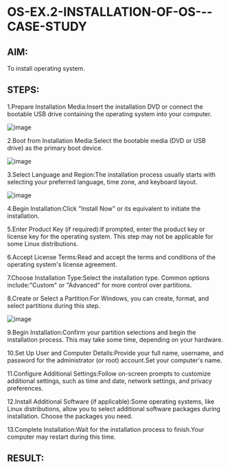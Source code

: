 # OS-EX.2-INSTALLATION-OF-OS---CASE-STUDY

## AIM:
To install operating system.
## STEPS:
1.Prepare Installation Media:Insert the installation DVD or connect the bootable USB drive containing the operating system into your computer.

![image](https://github.com/Reebak04/OS-EX.2-INSTALLATION-OF-OS---CASE-STUDY/assets/118364993/df4b4d65-994a-4461-a2d8-240409b8cf28)

2.Boot from Installation Media:Select the bootable media (DVD or USB drive) as the primary boot device.

![image](https://github.com/Reebak04/OS-EX.2-INSTALLATION-OF-OS---CASE-STUDY/assets/118364993/1ee34226-006e-477f-818b-86ec2c8fc293)

3.Select Language and Region:The installation process usually starts with selecting your preferred language, time zone, and keyboard layout.

![image](https://github.com/Reebak04/OS-EX.2-INSTALLATION-OF-OS---CASE-STUDY/assets/118364993/e1ec867e-e229-43d7-8bca-8df8002df45b)

4.Begin Installation:Click "Install Now" or its equivalent to initiate the installation.

5.Enter Product Key (if required):If prompted, enter the product key or license key for the operating system. This step may not be applicable for some Linux distributions.

6.Accept License Terms:Read and accept the terms and conditions of the operating system's license agreement.

7.Choose Installation Type:Select the installation type. Common options include:"Custom" or "Advanced" for more control over partitions.

8.Create or Select a Partition:For Windows, you can create, format, and select partitions during this step.

![image](https://github.com/Reebak04/OS-EX.2-INSTALLATION-OF-OS---CASE-STUDY/assets/118364993/0d2ab837-7fcd-416b-a8a8-42c11d8baac4)

9.Begin Installation:Confirm your partition selections and begin the installation process. This may take some time, depending on your hardware.

10.Set Up User and Computer Details:Provide your full name, username, and password for the administrator (or root) account.Set your computer's name.

11.Configure Additional Settings:Follow on-screen prompts to customize additional settings, such as time and date, network settings, and privacy preferences.

12.Install Additional Software (if applicable):Some operating systems, like Linux distributions, allow you to select additional software packages during installation. Choose the packages you need.

13.Complete Installation:Wait for the installation process to finish.Your computer may restart during this time.
## RESULT:

